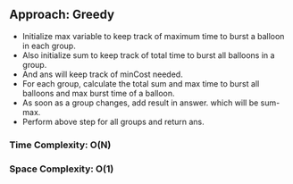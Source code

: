 ## Approach: Greedy
* Initialize max variable to keep track of maximum time to burst a balloon in each group.
* Also initialize sum to keep track of total time to burst all balloons in a group.
* And ans will keep track of minCost needed.
* For each group, calculate the total sum and max time to burst all balloons and max burst time of a balloon.
* As soon as a group changes, add result in answer. which will be sum-max.
* Perform above step for all groups and return ans.
​
### Time Complexity: O(N)
### Space Complexity: O(1)